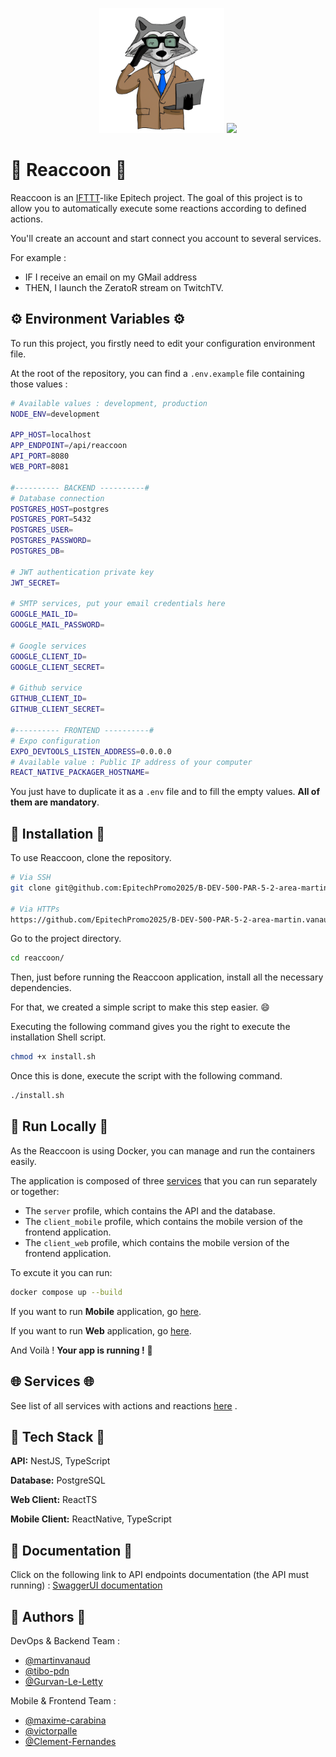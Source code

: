 <p align="center">
  <img src=".github/assets/area-logo.png" height=200 alt="Reaccoon Logo" />
  <img src="preview.gif" height="200"/>
</p>

# :raccoon: Reaccoon :raccoon:

Reaccoon is an [IFTTT](https://ifttt.com/)-like Epitech project.
The goal of this project is to allow you to automatically execute some reactions according to defined actions.

You'll create an account and start connect you account to several services.

For example :
- IF I receive an email on my GMail address
- THEN, I launch the ZeratoR stream on TwitchTV.

## :gear: Environment Variables :gear:

To run this project, you firstly need to edit your configuration environment file.

At the root of the repository, you can find a `.env.example` file containing those values :
```bash
# Available values : development, production
NODE_ENV=development

APP_HOST=localhost
APP_ENDPOINT=/api/reaccoon
API_PORT=8080
WEB_PORT=8081

#---------- BACKEND ----------#
# Database connection
POSTGRES_HOST=postgres
POSTGRES_PORT=5432
POSTGRES_USER=
POSTGRES_PASSWORD=
POSTGRES_DB=

# JWT authentication private key
JWT_SECRET=

# SMTP services, put your email credentials here
GOOGLE_MAIL_ID=
GOOGLE_MAIL_PASSWORD=

# Google services
GOOGLE_CLIENT_ID=
GOOGLE_CLIENT_SECRET=

# Github service
GITHUB_CLIENT_ID=
GITHUB_CLIENT_SECRET=

#---------- FRONTEND ----------#
# Expo configuration
EXPO_DEVTOOLS_LISTEN_ADDRESS=0.0.0.0
# Available value : Public IP address of your computer
REACT_NATIVE_PACKAGER_HOSTNAME=
```

You just have to duplicate it as a `.env` file and to fill the empty values. **All of them are mandatory**.

## :hammer: Installation :hammer:

To use Reaccoon, clone the repository.
```bash
# Via SSH
git clone git@github.com:EpitechPromo2025/B-DEV-500-PAR-5-2-area-martin.vanaud.git reaccoon

# Via HTTPs
https://github.com/EpitechPromo2025/B-DEV-500-PAR-5-2-area-martin.vanaud.git reaccoon
```

Go to the project directory.
```bash
cd reaccoon/
```

Then, just before running the Reaccoon application, install all the necessary dependencies.

For that, we created a simple script to make this step easier. :smile:

Executing the following command gives you the right to execute the installation Shell script.
```bash
chmod +x install.sh
```

Once this is done, execute the script with the following command.
```bash
./install.sh
```

## :whale: Run Locally :whale:

As the Reaccoon is using Docker, you can manage and run the containers easily.

The application is composed of three [services](https://docs.docker.com/compose/profiles/) that you can run separately or together:
- The `server` profile, which contains the API and the database.
- The `client_mobile` profile, which contains the mobile version of the frontend application.
- The `client_web` profile, which contains the mobile version of the frontend application.

To excute it you can run:
```bash
docker compose up --build
```

If you want to run **Mobile** application, go [here](/mobile/README.md).

If you want to run **Web** application, go [here](/web/README.md).

And Voilà ! **Your app is running !** :tada:

## :globe_with_meridians: Services :globe_with_meridians:

See list of all services with actions and reactions [here](/backend/README.md) .

## :brain: Tech Stack :brain:

**API:** NestJS, TypeScript

**Database:** PostgreSQL

**Web Client:** ReactTS

**Mobile Client:** ReactNative, TypeScript

## :book: Documentation :book:

Click on the following link to API endpoints documentation (the API must running) : [SwaggerUI documentation](http://localhost:8000/api/docs)

## :busts_in_silhouette: Authors :busts_in_silhouette:

DevOps & Backend Team :
- [@martinvanaud](https://www.github.com/martinvanaud)
- [@tibo-pdn](https://www.github.com/tibo-pdn)
- [@Gurvan-Le-Letty](https://www.github.com/Gurvan-Le-Letty)

Mobile & Frontend Team :
- [@maxime-carabina](https://www.github.com/maxime-carabina)
- [@victorpalle](https://www.github.com/victorpalle)
- [@Clement-Fernandes](https://www.github.com/Clement-Fernandes)

